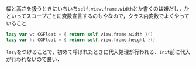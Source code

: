<!-- title:Swift：幅と高さを扱うときによくやってること -->
幅と高さを扱うときにいちいち`self.view.frame.width`とか書くのは嫌だし，かといってスコープごとに変数宣言するのもやなので，クラス内変数でよくやっていること

```swift
lazy var w: CGFloat = { return self.view.frame.width }()
lazy var h: CGFloat = { return self.view.frame.height }()
```
`lazy`をつけることで，初めて呼ばれたときに代入処理が行われる．`init`前に代入が行われないので良い．
